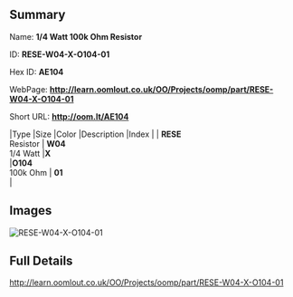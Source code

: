 

## Summary
 
Name: __1/4 Watt 100k Ohm Resistor__

ID: __RESE-W04-X-O104-01__

Hex ID: __AE104__

WebPage: __http://learn.oomlout.co.uk/OO/Projects/oomp/part/RESE-W04-X-O104-01__

Short URL: __http://oom.lt/AE104__


|Type   |Size   |Color   |Description   |Index   |
| __RESE__ <br>Resistor  | __W04__<br>1/4 Watt   |__X__<br>    |__O104__<br>100k Ohm    | __01__<br>  |


## Images
![RESE-W04-X-O104-01](http://oomlout.com/oomp-gen/parts/RESE-W04-X-O104-01/RESE-W04-X-O104-01_420.jpg)

## Full Details

 http://learn.oomlout.co.uk/OO/Projects/oomp/part/RESE-W04-X-O104-01

